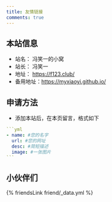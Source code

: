 ```yaml
---
title: 友情链接
comments: true
---
```


## 本站信息
- 站名： 冯笑一的小窝
- 站长： 冯笑一
- 地址： https://f123.club/
- 备用地址：https://myxiaoyi.github.io/

## 申请方法
- 添加本站后，在本页留言，格式如下

~~~yml
```yml
- name: #您的名字
  url: #您的网址
  desc: #简短描述
  image: #一张图片
```
~~~

## 小伙伴们
{% friendsLink friend/_data.yml %}
